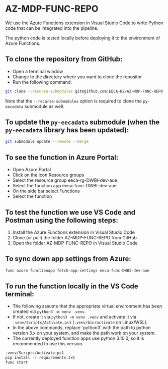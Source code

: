 # AZ-MDP-FUNC-REPO

We use the Azure Functions extension in Visual Studio Code to write Python code that can be integrated into the pipeline.

The python code is tested locally before deploying it to the environment of Azure Functions.


## To clone the repository from GitHub:

*	Open a terminal window
*   Change to the directory where you want to clone the repositor
*  Run the following command:
```bash
git clone --recurse-submodules git@github.com:EECA-NZ/AZ-MDP-FUNC-REPO.git
```
Note that the `--recurse-submodules` option is required to clone the `py-eecadata` submodule as well.

## To update the `py-eecadata` submodule (when the `py-eecadata` library has been updated):
```bash
git submodule update --remote --merge
```

## To see the function in Azure Portal:

*	Open Azure Portal
*	Click on the icon Resource groups
*	Select the resource group eeca-rg-DWBI-dev-aue
*	Select the function app eeca-func-DWBI-dev-aue
*	On the side bar select Functions
*	Select the function

## To test the function we use VS Code and Postman using the following steps:

1.	Install the Azure Functions extension in Visual Studio Code
2.	Clone (or pull) the folder AZ-MDP-FUNC-REPO from GitHub
3.	Open the folder AZ-MDP-FUNC-REPO in Visual Studio Code


## To sync down app settings from Azure:
```bash
func azure functionapp fetch-app-settings eeca-func-DWBI-dev-aue
```

## To run the function locally in the VS Code terminal:

* The following assume that the appropriate virtual environment has been created via `python3 -m venv .venv`.
* If not, create it via `python3 -m venv .venv` and activate it via `.venv/Scripts/Activate.ps1` (`.venv/bin/activate` on Linux/WSL).
* In the above commands, replace 'python3' with the path to python version 3.x on your system, and make the path work on your system.
* The currently deployed function apps use python 3.10.0, so it is recommended to use this version.

```bash
.venv/Scripts/Activate.ps1
pip install -r requirements.txt
func start
```
